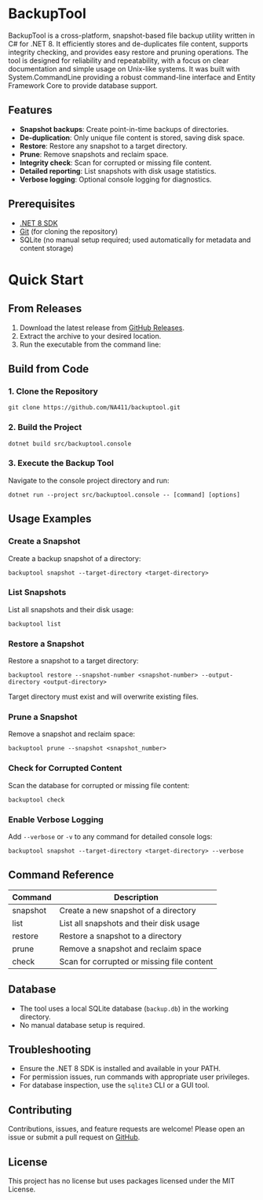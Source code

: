 # BackupTool

BackupTool is a cross-platform, snapshot-based file backup utility written in C# for .NET 8. It efficiently stores and de-duplicates file content, supports integrity checking, and provides easy restore and pruning operations. The tool is designed for reliability and repeatability, with a focus on clear documentation and simple usage on Unix-like systems. It was built with System.CommandLine providing a robust command-line interface and Entity Framework Core to provide database support.

## Features

- **Snapshot backups**: Create point-in-time backups of directories.
- **De-duplication**: Only unique file content is stored, saving disk space.
- **Restore**: Restore any snapshot to a target directory.
- **Prune**: Remove snapshots and reclaim space.
- **Integrity check**: Scan for corrupted or missing file content.
- **Detailed reporting**: List snapshots with disk usage statistics.
- **Verbose logging**: Optional console logging for diagnostics.

## Prerequisites

- [.NET 8 SDK](https://dotnet.microsoft.com/download/dotnet/8.0)
- [Git](https://git-scm.com/) (for cloning the repository)
- SQLite (no manual setup required; used automatically for metadata and content storage)

# Quick Start
## From Releases
1. Download the latest release from [GitHub Releases](https://github.com/NA411/backuptool/releases).
2. Extract the archive to your desired location.
3. Run the executable from the command line:

## Build from Code
### 1. Clone the Repository

`git clone https://github.com/NA411/backuptool.git`

### 2. Build the Project

`dotnet build src/backuptool.console`

### 3. Execute the Backup Tool

Navigate to the console project directory and run:

`dotnet run --project src/backuptool.console -- [command] [options]`

## Usage Examples

### Create a Snapshot

Create a backup snapshot of a directory:

`backuptool snapshot --target-directory <target-directory>`

### List Snapshots

List all snapshots and their disk usage:

`backuptool list`

### Restore a Snapshot

Restore a snapshot to a target directory:

`backuptool restore --snapshot-number <snapshot-number> --output-directory <output-directory>`

Target directory must exist and will overwrite existing files.

### Prune a Snapshot

Remove a snapshot and reclaim space:

`backuptool prune --snapshot <snapshot_number>`

### Check for Corrupted Content

Scan the database for corrupted or missing file content:

`backuptool check`

### Enable Verbose Logging

Add `--verbose` or `-v` to any command for detailed console logs:

`backuptool snapshot --target-directory <target-directory> --verbose`

## Command Reference

| Command   | Description                                      |
|-----------|--------------------------------------------------|
| snapshot  | Create a new snapshot of a directory              |
| list      | List all snapshots and their disk usage           |
| restore   | Restore a snapshot to a directory                 |
| prune     | Remove a snapshot and reclaim space               |
| check     | Scan for corrupted or missing file content        |

## Database

- The tool uses a local SQLite database (`backup.db`) in the working directory.
- No manual database setup is required.

## Troubleshooting

- Ensure the .NET 8 SDK is installed and available in your PATH.
- For permission issues, run commands with appropriate user privileges.
- For database inspection, use the `sqlite3` CLI or a GUI tool.

## Contributing

Contributions, issues, and feature requests are welcome! Please open an issue or submit a pull request on [GitHub](https://github.com/NA411/backuptool).

## License

This project has no license but uses packages licensed under the MIT License.
